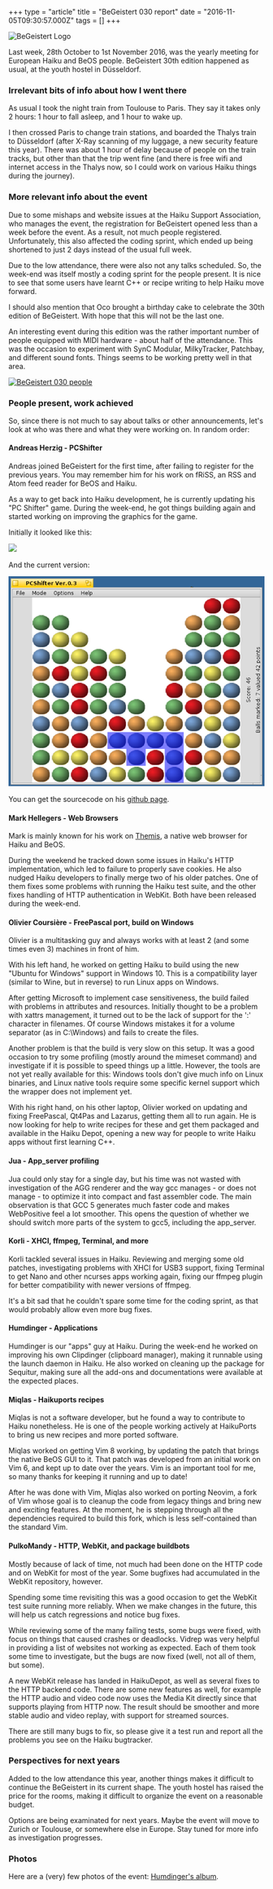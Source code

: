 +++
type = "article"
title = "BeGeistert 030 report"
date = "2016-11-05T09:30:57.000Z"
tags = []
+++

<span class="inline right"><img src="https://www.haiku-os.org/files/begeistert-logo-3.png" alt="BeGeistert Logo" title="BeGeistert Logo" class="image image-_original " width="272" height="60" /></span><p>Last week,  28th October to 1st November 2016, was the yearly meeting for European Haiku and BeOS people. BeGeistert 30th edition happened as usual, at the youth hostel in Düsseldorf.

<!--more-->

<h3>Irrelevant bits of info about how I went there</h3>

As usual I took the night train from Toulouse to Paris. They say it takes only 2 hours: 1 hour to fall asleep, and 1 hour to wake up.

I then crossed Paris to change train stations, and boarded the Thalys train to Düsseldorf (after X-Ray scanning of my luggage, a new security feature this year). There was about 1 hour of delay because of people on the train tracks, but other than that the trip went fine (and there is free wifi and internet access in the Thalys now, so I could work on various Haiku things during the journey).

<h3>More relevant info about the event</h3>

Due to some mishaps and website issues at the Haiku Support Association, who manages the event, the registration for BeGeistert opened less than a week before the event. As a result, not much people registered. Unfortunately, this also affected the coding sprint, which ended up being shortened to just 2 days instead of the usual full week.

Due to the low attendance, there were also not any talks scheduled. So, the week-end was itself mostly a coding sprint for the people present. It is nice to see that some users have learnt C++ or recipe writing to help Haiku move forward.

I should also mention that Oco brought a birthday cake to celebrate the 30th edition of BeGeistert. With hope that this will not be the last one.

An interesting event during this edition was the rather important number of people equipped with MIDI hardware - about half of the attendance. This was the occasion to experiment with SynC Modular, MilkyTracker, Patchbay, and different sound fonts. Things seems to be working pretty well in that area.

<a href="https://goo.gl/photos/CeSwEhossc98XxMv6"><img src="https://www.haiku-os.org/files/BeGeistert_030_people.jpg" alt="BeGeistert 030 people" title="BeGeistert 030 people"></a>

<h3>People present, work achieved</h3>

So, since there is not much to say about talks or other announcements, let's look at who was there and what they were working on. In random order:

<h4>Andreas Herzig - PCShifter</h4>

Andreas joined BeGeistert for the first time, after failing to register for the previous years. You may remember him for his work on fRiSS, an RSS and Atom feed reader for BeOS and Haiku.

As a way to get back into Haiku development, he is currently updating his "PC Shifter" game. During the week-end, he got things building again and started working on improving the graphics for the game.

Initially it looked like this:

<img src="http://www.herzig-net.de/prog/pcs/pcs_01b_01.png"/>

And the current version:

<img src="https://raw.githubusercontent.com/ando23/PCShifter/master/doc/pcshifter030.png"/>

You can get the sourcecode on his <a href="https://github.com/ando23/PCShifter">github page</a>.

<h4>Mark Hellegers - Web Browsers</h4>

Mark is mainly known for his work on <a href="https://sourceforge.net/projects/themis/?source=directory">Themis</a>, a native web browser for Haiku and BeOS.

During the weekend he tracked down some issues in Haiku's HTTP implementation, which led to failure to properly save cookies. He also nudged Haiku developers to finally merge two of his older patches. One of them fixes some problems with running the Haiku test suite, and the other fixes handling of HTTP authentication in WebKit. Both have been released during the week-end.

<h4>Olivier Coursière - FreePascal port, build on Windows</h4>

Olivier is a multitasking guy and always works with at least 2 (and some times even 3) machines in front of him.

With his left hand, he worked on getting Haiku to build using the new "Ubuntu for Windows" support in Windows 10. This is a compatibility layer (similar to Wine, but in reverse) to run Linux apps on Windows.

After getting Microsoft to implement case sensitiveness, the build failed with problems in attributes and resources. Initially thought to be a problem with xattrs management, it turned out to be the lack of support for the ':' character in filenames. Of course Windows mistakes it for a volume separator (as in C:\Windows) and fails to create the files.

Another problem is that the build is very slow on this setup. It was a good occasion to try some profiling (mostly around the mimeset command) and investigate if it is possible to speed things up a little. However, the tools are not yet really available for this: Windows tools don't give much info on Linux binaries, and Linux native tools require some specific kernel support which the wrapper does not implement yet.

With his right hand, on his other laptop, Olivier worked on updating and fixing FreePascal, Qt4Pas and Lazarus, getting them all to run again. He is now looking for help to write recipes for these and get them packaged and available in the Haiku Depot, opening a new way for people to write Haiku apps without first learning C++.

<h4>Jua - App_server profiling</h4>

Jua could only stay for a single day, but his time was not wasted with investigation of the AGG renderer and the way gcc manages - or does not manage - to optimize it into compact and fast assembler code. The main observation is that GCC 5 generates much faster code and makes WebPositive feel a lot smoother. This opens the question of whether we should switch more parts of the system to gcc5, including the app_server.

<h4>Korli - XHCI, ffmpeg, Terminal, and more</h4>

Korli tackled several issues in Haiku. Reviewing and merging some old patches, investigating problems with XHCI for USB3 support, fixing Terminal to get Nano and other ncurses apps working again, fixing our ffmpeg plugin for better compatibility with newer versions of ffmpeg.

It's a bit sad that he couldn't spare some time for the coding sprint, as that would probably allow even more bug fixes.

<h4>Humdinger - Applications</h4>

Humdinger is our "apps" guy at Haiku. During the week-end he worked on improving his own Clipdinger (clipboard manager), making it runnable using the launch daemon in Haiku. He also worked on cleaning up the package for Sequitur, making sure all the add-ons and documentations were available at the expected places.

<h4>Miqlas - Haikuports recipes</h4>

Miqlas is not a software developer, but he found a way to contribute to Haiku nonetheless. He is one of the people working actively at HaikuPorts to bring us new recipes and more ported software.

Miqlas worked on getting Vim 8 working, by updating the patch that brings the native BeOS GUI to it. That patch was developed from an initial work on Vim 6, and kept up to date over the years. Vim is an important tool for me, so many thanks for keeping it running and up to date!

After he was done with Vim, Miqlas also worked on porting Neovim, a fork of Vim whose goal is to cleanup the code from legacy things and bring new and exciting features. At the moment, he is stepping through all the dependencies required to build this fork, which is less self-contained than the standard Vim.

<h4>PulkoMandy - HTTP, WebKit, and package buildbots</h4>

Mostly because of lack of time, not much had been done on the HTTP code and on WebKit for most of the year. Some bugfixes had accumulated in the WebKit repository, however.

Spending some time revisiting this was a good occasion to get the WebKit test suite running more reliably. When we make changes in the future, this will help us catch regressions and notice bug fixes.

While reviewing some of the many failing tests, some bugs were fixed, with focus on things that caused crashes or deadlocks. Vidrep was very helpful in providing a list of websites not working as expected. Each of them took some time to investigate, but the bugs are now fixed (well, not all of them, but some).

A new WebKit release has landed in HaikuDepot, as well as several fixes to the HTTP backend code. There are some new features as well, for example the HTTP audio and video code now uses the Media Kit directly since that supports playing from HTTP now. The result should be smoother and more stable audio and video replay, with support for streamed sources.

There are still many bugs to fix, so please give it a test run and report all the problems you see on the Haiku bugtracker.

<h3>Perspectives for next years</h3>

Added to the low attendance this year, another things makes it difficult to continue the BeGeistert in its current shape. The youth hostel has raised the price for the rooms, making it difficult to organize the event on a reasonable budget.

Options are being examinated for next years. Maybe the event will move to Zurich or Toulouse, or somewhere else in Europe. Stay tuned for more info as investigation progresses.

<h3>Photos</h3>

Here are a (very) few photos of the event: <a href="https://goo.gl/photos/6r9wHoTjwfDbh7Uw7" title="Humdinger's album">Humdinger's album</a>.